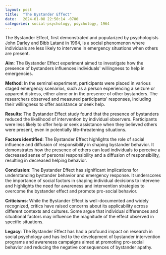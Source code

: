 ```yaml
---
layout: post
title:  "The Bystander Effect"
date:   2024-01-08 22:50:14 -0700
categories: social-psychology, psychology, 1964
---
```


The Bystander Effect, first demonstrated and popularized by psychologists John Darley and Bibb Latané in 1964, is a social phenomenon where individuals are less likely to intervene in emergency situations when others are present.

**Aim**: The Bystander Effect experiment aimed to investigate how the presence of bystanders influences individuals' willingness to help in emergencies.

**Method**: In the seminal experiment, participants were placed in various staged emergency scenarios, such as a person experiencing a seizure or apparent distress, either alone or in the presence of other bystanders. The researchers observed and measured participants' responses, including their willingness to offer assistance or seek help.

**Results**: The Bystander Effect study found that the presence of bystanders reduced the likelihood of intervention by individual observers. Participants were less likely to offer help or seek assistance when they believed others were present, even in potentially life-threatening situations.

**Factors identified**: The Bystander Effect highlights the role of social influence and diffusion of responsibility in shaping bystander behavior. It demonstrates how the presence of others can lead individuals to perceive a decreased sense of personal responsibility and a diffusion of responsibility, resulting in decreased helping behavior.

**Conclusion**: The Bystander Effect has significant implications for understanding bystander behavior and emergency response. It underscores the importance of social factors in shaping individual decisions to intervene and highlights the need for awareness and intervention strategies to overcome the bystander effect and promote pro-social behavior.

**Criticisms**: While the Bystander Effect is well-documented and widely recognized, critics have raised concerns about its applicability across different contexts and cultures. Some argue that individual differences and situational factors may influence the magnitude of the effect observed in specific situations.

**Legacy**: The Bystander Effect has had a profound impact on research in social psychology and has led to the development of bystander intervention programs and awareness campaigns aimed at promoting pro-social behavior and reducing the negative consequences of bystander apathy.
